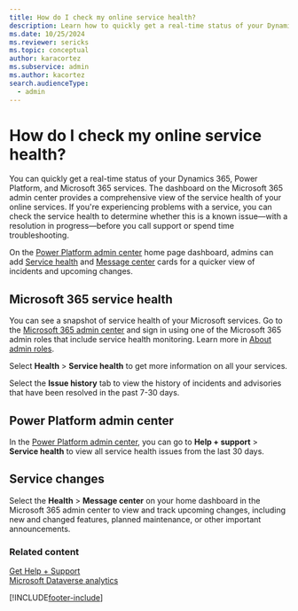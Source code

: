 ```yaml
---
title: How do I check my online service health?
description: Learn how to quickly get a real-time status of your Dynamics 365, Power Platform, and Microsoft 365 services.
ms.date: 10/25/2024
ms.reviewer: sericks
ms.topic: conceptual
author: karacortez
ms.subservice: admin
ms.author: kacortez
search.audienceType: 
  - admin
---
```

# How do I check my online service health?

You can quickly get a real-time status of your Dynamics 365, Power Platform, and Microsoft 365 services. The dashboard on the Microsoft 365 admin center provides a comprehensive view of the service health of your online services. If you're experiencing problems with a service, you can check the service health to determine whether this is a known issue&mdash;with a resolution in progress&mdash;before you call support or spend time troubleshooting.

On the [Power Platform admin center](https://admin.powerplatform.microsoft.com) home page dashboard, admins can add [Service health](admin-documentation.md#monitor-service-health) and [Message center](admin-documentation.md#message-center) cards for a quicker view of incidents and upcoming changes.

## Microsoft 365 service health
You can see a snapshot of service health of your Microsoft services. Go to the [Microsoft 365 admin center](https://admin.microsoft.com/) and sign in using one of the Microsoft 365 admin roles that include service health monitoring. Learn more in [About admin roles](/microsoft-365/admin/add-users/about-admin-roles).  

Select **Health** > **Service health** to get more information on all your services.  

Select the **Issue history** tab to view the history of incidents and advisories that have been resolved in the past 7-30 days. 

## Power Platform admin center
In the [Power Platform admin center](https://admin.powerplatform.microsoft.com/home), you can go to **Help + support** > **Service health** to view all service health issues from the last 30 days. 
  
## Service changes

Select the **Health** > **Message center** on your home dashboard in the Microsoft 365 admin center to view and track upcoming changes, including new and changed features, planned maintenance, or other important announcements.
   
### Related content
[Get Help + Support](get-help-support.md) <br />
[Microsoft Dataverse analytics](analytics-common-data-service.md)


[!INCLUDE[footer-include](../includes/footer-banner.md)]
